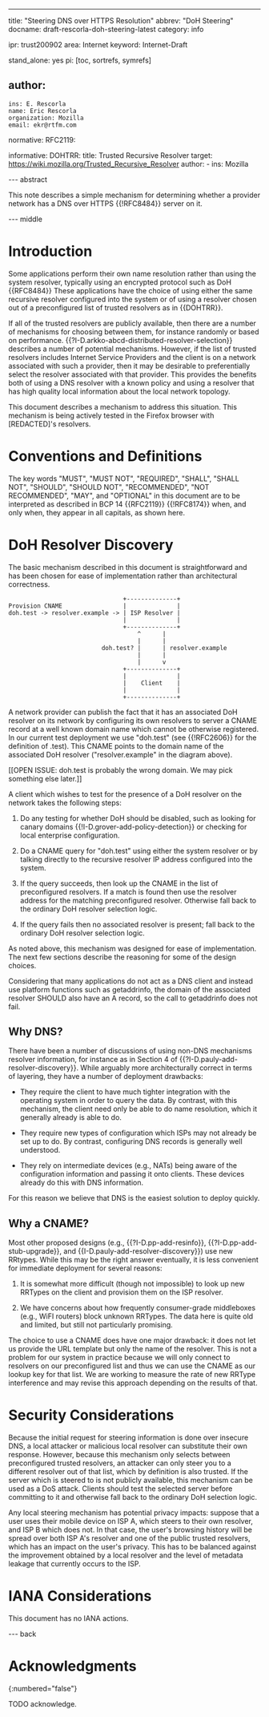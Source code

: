 ---
title: "Steering DNS over HTTPS Resolution"
abbrev: "DoH Steering"
docname: draft-rescorla-doh-steering-latest
category: info

ipr: trust200902
area: Internet
keyword: Internet-Draft

stand_alone: yes
pi: [toc, sortrefs, symrefs]

author:
 -
    ins: E. Rescorla
    name: Eric Rescorla
    organization: Mozilla
    email: ekr@rtfm.com

normative:
  RFC2119:

informative:
    DOHTRR:
        title: Trusted Recursive Resolver
        target: https://wiki.mozilla.org/Trusted_Recursive_Resolver
        author:
            - ins: Mozilla


--- abstract

This note describes a simple mechanism for determining whether a
provider network has a DNS over HTTPS {{!RFC8484}} server on it.


--- middle

# Introduction

Some applications perform their own name resolution rather than using
the system resolver, typically using an encrypted protocol such as DoH
{{RFC8484}} These applications have the choice of using either the
same recursive resolver configured into the system or of using a
resolver chosen out of a preconfigured list of trusted resolvers as in
{{DOHTRR}}.

If all of the trusted resolvers are publicly available, then there
are a number of mechanisms for choosing between them, for instance
randomly or based on performance. {{?I-D.arkko-abcd-distributed-resolver-selection}}
describes a number of potential mechanisms. However, if the
list of trusted resolvers includes Internet Service Providers
and the client is on a network associated with such a provider,
then it may be desirable to preferentially select the resolver
associated with that provider. This provides the benefits both
of using a DNS resolver with a known policy and using a resolver
that has high quality local information about the local network
topology.

This document describes a mechanism to address this situation.
This mechanism is being actively tested in the Firefox browser
with \[REDACTED]'s resolvers.


# Conventions and Definitions

The key words "MUST", "MUST NOT", "REQUIRED", "SHALL", "SHALL NOT", "SHOULD",
"SHOULD NOT", "RECOMMENDED", "NOT RECOMMENDED", "MAY", and "OPTIONAL" in this
document are to be interpreted as described in BCP 14 {{RFC2119}} {{!RFC8174}}
when, and only when, they appear in all capitals, as shown here.

# DoH Resolver Discovery

The basic mechanism described in this document is straightforward and has
been chosen for ease of implementation rather than architectural correctness.

~~~~
                                +--------------+
Provision CNAME                 |              |
doh.test -> resolver.example -> | ISP Resolver |
                                |              |
                                +--------------+
                                    ^      |
                                    |      |
                          doh.test? |      | resolver.example
                                    |      |
                                    |      v
                                +--------------+
                                |              |
                                |    Client    |
                                |              |
                                +--------------+
~~~~


A network provider can publish the fact that it has an associated DoH
resolver on its network by configuring its own resolvers to server a
CNAME record at a well known domain name which cannot be otherwise
registered. In our current test deployment we use "doh.test" (see
{{!RFC2606}} for the definition of .test). This CNAME points to the
domain name of the associated DoH resolver ("resolver.example" in the
diagram above).

\[\[OPEN ISSUE: doh.test is probably the wrong domain. We may pick
something else later.]]

A client which wishes to test for the presence of a DoH resolver on
the network takes the following steps:

1. Do any testing for whether DoH should be disabled, such as looking
   for canary domains {{!I-D.grover-add-policy-detection}} or checking for
   local enterprise configuration.

1. Do a CNAME query for "doh.test" using either the system resolver
   or by talking directly to the recursive resolver IP address configured
   into the system.

1. If the query succeeds, then look up the CNAME in the list of
   preconfigured resolvers. If a match is found then use the
   resolver address for the matching preconfigured resolver. Otherwise
   fall back to the ordinary DoH resolver selection logic.

1. If the query fails then no associated resolver is present;
   fall back to the ordinary DoH resolver selection logic.

As noted above, this mechanism was designed for ease of implementation.
The next few sections describe the reasoning for some of the design
choices.

Considering that many applications do not act as a DNS client and instead
use platform functions such as getaddrinfo, the domain of the associated
resolver SHOULD also have an A record, so the call to getaddrinfo does
not fail.

## Why DNS?

There have been a number of discussions of using non-DNS mechanisms
resolver information, for instance as in Section 4 of
{{?I-D.pauly-add-resolver-discovery}}. While arguably more
architecturally correct in terms of layering, they have a number of
deployment drawbacks:

- They require the client to have much tighter integration with the
  operating system in order to query the data. By contrast, with
  this mechanism, the client need only be able to do name resolution,
  which it generally already is able to do.

- They require new types of configuration which ISPs may not already
  be set up to do. By contrast, configuring DNS records is generally
  well understood.

- They rely on intermediate devices (e.g., NATs) being aware of the
  configuration information and passing it onto clients. These
  devices already do this with DNS information.

For this reason we believe that DNS is the easiest solution to deploy
quickly.


## Why a CNAME?

Most other proposed designs (e.g., {{?I-D.pp-add-resinfo}},
{{?I-D.pp-add-stub-upgrade}}, and
{{I-D.pauly-add-resolver-discovery}}) use new RRtypes. While this may
be the right answer eventually, it is less convenient for immediate
deployment for several reasons:

1. It is somewhat more difficult (though not impossible) to look up
new RRTypes on the client and provision them on the ISP resolver.

1. We have concerns about how frequently consumer-grade middleboxes
(e.g., WiFI routers) block unknown RRTypes. The data here is quite
old and limited, but still not particularly promising.

The choice to use a CNAME does have one major drawback: it does
not let us provide the URL template but only the name of the resolver.
This is not a problem for our system in practice because we will
only connect to resolvers on our preconfigured list and thus
we can use the CNAME as our lookup key for that list. We are working
to measure the rate of new RRType interference and may revise
this approach depending on the results of that.


# Security Considerations

Because the initial request for steering information is done over
insecure DNS, a local attacker or malicious local resolver can
substitute their own response. However, because this mechanism only
selects between preconfigured trusted resolvers, an attacker can only
steer you to a different resolver out of that list, which by
definition is also trusted. If the server which is steered to is not
publicly available, this mechanism can be used as a DoS
attack. Clients should test the selected server before committing to
it and otherwise fall back to the ordinary DoH selection logic.

Any local steering mechanism has potential privacy impacts: suppose
that a user uses their mobile device on ISP A, which steers to their
own resolver, and ISP B which does not.  In that case, the user's
browsing history will be spread over both ISP A's resolver and one of
the public trusted resolvers, which has an impact on the user's
privacy. This has to be balanced against the improvement obtained by a
local resolver and the level of metadata leakage that currently occurs
to the ISP.





# IANA Considerations

This document has no IANA actions.



--- back

# Acknowledgments
{:numbered="false"}

TODO acknowledge.
